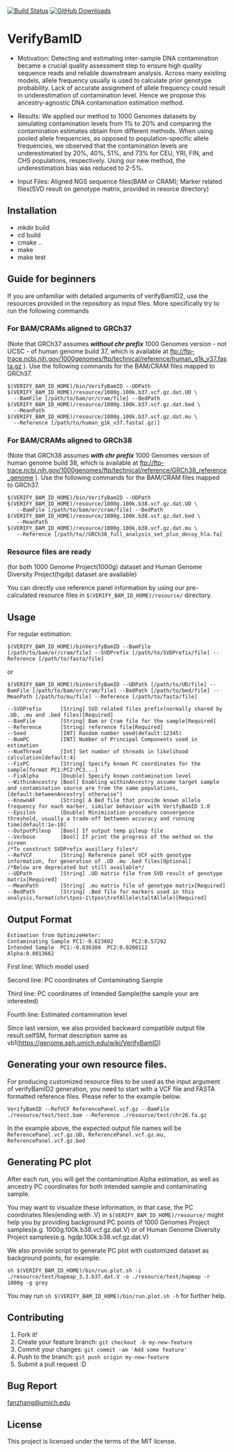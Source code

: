 [![Build Status](https://travis-ci.org/Griffan/VerifyBamID.png?branch=master)](https://travis-ci.org/Griffan/VerifyBamID)
[![GitHub Downloads](https://img.shields.io/github/downloads/Griffan/VerifyBamID/total.svg?style=flat)](https://github.com/Griffan/VerifyBamID/releases)

# VerifyBamID

* Motivation: Detecting and estimating inter-sample DNA contamination became a crucial quality assessment step to ensure high quality sequence reads and reliable downstream analysis. Across many existing models, allele frequency usually is used to calculate prior genotype probability. Lack of accurate assignment of allele frequency could result in underestimation of contamination level. Hence we propose this ancestry-agnostic DNA contamination estimation method.

* Results: We applied our method to 1000 Genomes datasets by simulating contamination levels from 1% to 20% and comparing the contamination estimates obtain from different methods. When using pooled allele frequencies, as opposed to population-specific allele frequencies, we observed that the contamination levels are underestimated by 20%, 40%, 51%, and 73% for CEU, YRI, FIN, and CHS populations, respectively. Using our new method, the underestimation bias was reduced to 2-5%.

* Input Files: Aligned NGS sequence files(BAM or CRAM); Marker related files(SVD result on genotype matrix, provided in resorce directory)


## Installation

  - mkdir build
  - cd build
  - cmake ..
  - make
  - make test
  
## Guide for beginners

If you are unfamiliar with detailed arguments of verifyBamID2, use the resources provided in the repository as input files. More specifically try to run the following commands

### For BAM/CRAMs aligned to GRCh37 
(Note that GRCh37 assumes ***without chr prefix*** 1000 Genomes version - not UCSC - of human genome build 37, which is available at ftp://ftp-trace.ncbi.nih.gov/1000genomes/ftp/technical/reference/human_g1k_v37.fasta.gz ). Use the following commands for the BAM/CRAM files mapped to GRCh37.

```
$(VERIFY_BAM_ID_HOME)/bin/VerifyBamID --UDPath $(VERIFY_BAM_ID_HOME)/resource/1000g.100k.b37.vcf.gz.dat.UD \
  --BamFile [/path/to/bam/or/cram/file] --BedPath $(VERIFY_BAM_ID_HOME)/resource/1000g.100k.b37.vcf.gz.dat.bed \
  --MeanPath $(VERIFY_BAM_ID_HOME)/resource/1000g.100k.b37.vcf.gz.dat.mu \
  --Reference [/path/to/human_g1k_v37.fasta(.gz)]
```

### For BAM/CRAMs aligned to GRCh38
(Note that GRCh38 assumes ***with chr prefix*** 1000 Genomes version of human genome build 38, which is available at ftp://ftp-trace.ncbi.nih.gov/1000genomes/ftp/technical/reference/GRCh38_reference_genome ). Use the following commands for the BAM/CRAM files mapped to GRCh37.

```
$(VERIFY_BAM_ID_HOME)/bin/VerifyBamID --UDPath $(VERIFY_BAM_ID_HOME)/resource/1000g.100k.b38.vcf.gz.dat.UD \
   --BamFile [/path/to/bam/or/cram/file] --BedPath $(VERIFY_BAM_ID_HOME)/resource/1000g.100k.b38.vcf.gz.dat.bed \
   --MeanPath $(VERIFY_BAM_ID_HOME)/resource/1000g.100k.b38.vcf.gz.dat.mu \
   --Reference [/path/to//GRCh38_full_analysis_set_plus_decoy_hla.fa]
```
### Resource files are ready
(for both 1000 Genome Project(1000g) dataset and Human Genome Diversity Project(hgdp) dataset are available)

You can directly use reference panel information by using our pre-calculated resource files in ``$(VERIFY_BAM_ID_HOME)/resource/`` directory.

## Usage
For regular estimation:
```
$(VERIFY_BAM_ID_HOME)/binVerifyBamID --BamFile [/path/to/bam/or/cram/file] --SVDPrefix [/path/to/SVDPrefix/file] --Reference [/path/to/fasta/file]
```
or
```
$(VERIFY_BAM_ID_HOME)/binVerifyBamID --UDPath [/path/to/UD/file] --BamFile [/path/to/bam/or/cram/file] --BedPath [/path/to/bed/file] --MeanPath [/path/to/mu/file] --Reference [/path/to/fasta/file]
```
```
--SVDPrefix      [String] SVD related files prefix(normally shared by .UD, .mu and .bed files)[Required]
--BamFile        [String] Bam or Cram file for the sample[Required]
--Reference      [String] reference file[Required]
--Seed           [INT] Random number seed(default:12345)
--NumPC          [INT] Number of Principal Components used in estimation
--NumThread      [Int] Set number of threads in likelihood calculation[default:4]
--FixPC          [String] Specify known PC coordinates for the sample[format PC1:PC2:PC3...]
--FixAlpha       [Double] Specify known contamination level
--WithinAncestry [Bool] Enabling withinAncestry assume target sample and contamination source are from the same populations,[default:betweenAncestry] otherwise")
--KnownAF        [String] A Bed file that provide known allele frequency for each marker, similar behaviour with VerifyBamID 1.0
--Epsilon        [Double] Minimization procedure convergence threshold, usually a trade-off bettween accuracy and running time[default:1e-10]
--OutputPileup   [Bool] If output temp pileup file
--Verbose        [Bool] If print the progress of the method on the screen
/*To construct SVDPrefix auxillary files*/
--RefVCF         [String] Reference panel VCF with genotype information, for generation of .UD .mu .bed files[Optional]
/*Below are deprecated but still available*/
--UDPath         [String] .UD matrix file from SVD result of genotype matrix[Required]
--MeanPath       [String] .mu matrix file of genotype matrix[Required]
--BedPath        [String] .Bed file for markers used in this analysis,format(chr\tpos-1\tpos\trefAllele\taltAllele)[Required]
```

## Output Format

```
Estimation from OptimizeHeter:
Contaminating Sample PC1:-0.623602      PC2:0.57292
Intended Sample  PC1:-0.036304  PC2:0.0200112
Alpha:0.0013662
```
First line: Which model used

Second line: PC coordinates of Contaminating Sample

Third line: PC coordinates of Intended Sample(the sample your are interested)

Fourth line: Estimated contamination level 

Since last version, we also provided backward compatible output file result.selfSM, format description same as vb1(https://genome.sph.umich.edu/wiki/VerifyBamID)


## Generating your own resource files.

For producing customized resource files to be used as the input argument of verifyBamID2 generation, you need to start with a VCF file and FASTA formatted reference files. Please refer to the example below.
```
VerifyBamID --RefVCF ReferencePanel.vcf.gz --BamFile ./resource/test/test.bam --Reference ./resource/test/chr20.fa.gz

```

In the example above, the expected output file names will be ``ReferencePanel.vcf.gz.UD, ReferencePanel.vcf.gz.mu, ReferencePanel.vcf.gz.bed``


## Generating PC plot

After each run, you will get the contamination Alpha estimation, as well as ancestry PC coordinates for both intended sample and contaminating sample.

You may want to visualize these information, in that case, the PC coordinates files(ending with .V) in ``$(VERIFY_BAM_ID_HOME)/resource/`` might help you by
providing background PC points of 1000 Genomes Project samples(e.g. 1000g.100k.b38.vcf.gz.dat.V) or of Human Genome Diversity Project samples(e.g. hgdp.100k.b38.vcf.gz.dat.V)

We also provide script to generate PC plot with customized dataset as background points, for example:
```
sh $(VERIFY_BAM_ID_HOME)/bin/run.plot.sh -i ./resource/test/hapmap_3.3.b37.dat.V -o ./resource/test/hapmap -r 1000g -g grey
```
You may run ``sh $(VERIFY_BAM_ID_HOME)/bin/run.plot.sh -h`` for further help.


## Contributing

1. Fork it!
2. Create your feature branch: `git checkout -b my-new-feature`
3. Commit your changes: `git commit -am 'Add some feature'`
4. Push to the branch: `git push origin my-new-feature`
5. Submit a pull request :D

## Bug Report

fanzhang@umich.edu

## License

This project is licensed under the terms of the MIT license.
